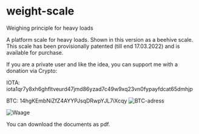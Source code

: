 # weight-scale

Weighing principle for heavy loads 

A platform scale for heavy loads. Shown in this version as a beehive scale. This scale has been provisionally patented (till end 17.03.2022) and is available for purchase.

If you are a private user and like the idea, you can support me with a donation via Crypto:

IOTA: iota1qr7y8xh6ghfltveurd47jmd86yzad7c49w9xq23vn0fypayfdcat65dmhjp

BTC: 14hgKEmbNiZfZ4AYYPJsqDRwpYJL7iXcqy
![BTC-adress](https://user-images.githubusercontent.com/96875239/148397080-1f2a2868-9916-45c6-9f97-e9c1718fa04c.png)

![Waage](https://user-images.githubusercontent.com/96875239/147881062-44aa6195-d558-4f8a-86ed-1cd874d2f762.jpg)

You can download the documents as pdf.
